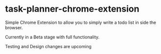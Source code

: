 # task-planner-chrome-extension
Simple Chrome Extension to allow you to simply write a todo list in side the browser.

Currently in a Beta stage with full functionality.

Testing and Design changes are upcoming
